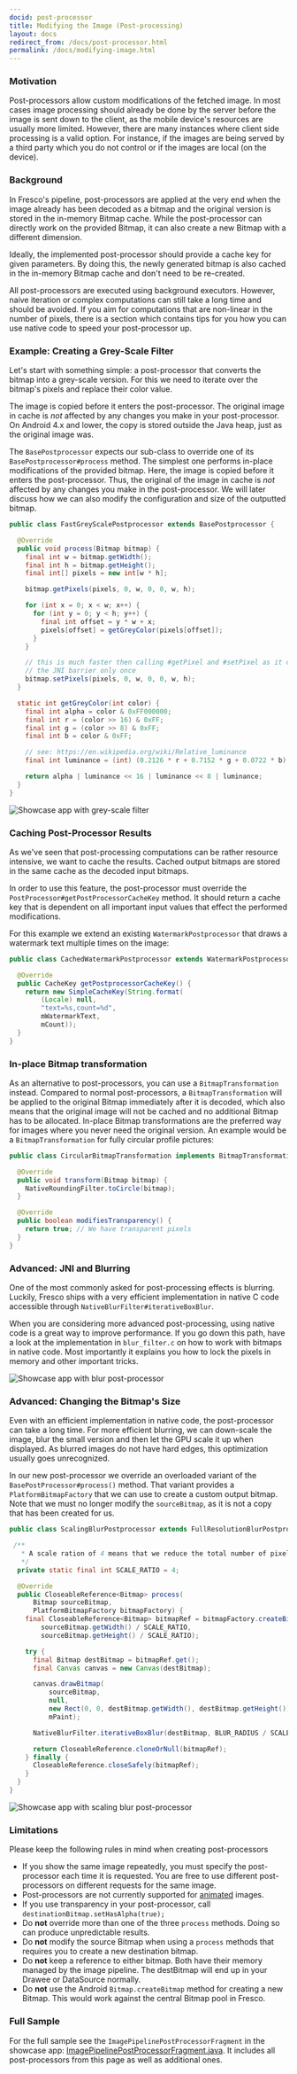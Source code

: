 ```yaml
---
docid: post-processor
title: Modifying the Image (Post-processing)
layout: docs
redirect_from: /docs/post-processor.html
permalink: /docs/modifying-image.html
---
```


### Motivation

Post-processors allow custom modifications of the fetched image. In most cases image processing should already be done by the server before the image is sent down to the client, as the mobile device's resources are usually more limited. However, there are many instances where client side processing is a valid option. For instance, if the images are being served by a third party which you do not control or if the images are local (on the device).

### Background

In Fresco's pipeline, post-processors are applied at the very end when the image already has been decoded as a bitmap and the original version is stored in the in-memory Bitmap cache. While the post-processor can directly work on the provided Bitmap, it can also create a new Bitmap with a different dimension.

Ideally, the implemented post-processor should provide a cache key for given parameters. By doing this, the newly generated bitmap is also cached in the in-memory Bitmap cache and don't need to be re-created.

All post-processors are executed using background executors. However, naive iteration or complex computations can still take a long time and should be avoided. If you aim for computations that are non-linear in the number of pixels, there is a section which contains tips for you how you can use native code to speed your post-processor up.

### Example: Creating a Grey-Scale Filter

Let's start with something simple: a post-processor that converts the bitmap into a grey-scale version. For this we need to iterate over the bitmap's pixels and replace their color value.

The image is copied before it enters the post-processor. The original image in cache is *not* affected by any changes you make in your post-processor. On Android 4.x and lower, the copy is stored outside the Java heap, just as the original image was.

The `BasePostprocessor` expects our sub-class to override one of its `BasePostprocessor#process` method. The simplest one performs in-place modifications of the provided bitmap. Here, the image is copied before it enters the post-processor. Thus, the original of the image in cache is *not* affected by any changes you make in the post-processor. We will later discuss how we can also modify the configuration and size of the outputted bitmap.

```java
public class FastGreyScalePostprocessor extends BasePostprocessor {

  @Override
  public void process(Bitmap bitmap) {
    final int w = bitmap.getWidth();
    final int h = bitmap.getHeight();
    final int[] pixels = new int[w * h];

    bitmap.getPixels(pixels, 0, w, 0, 0, w, h);

    for (int x = 0; x < w; x++) {
      for (int y = 0; y < h; y++) {
        final int offset = y * w + x;
        pixels[offset] = getGreyColor(pixels[offset]);
      }
    }

    // this is much faster then calling #getPixel and #setPixel as it crosses
    // the JNI barrier only once
    bitmap.setPixels(pixels, 0, w, 0, 0, w, h);
  }

  static int getGreyColor(int color) {
    final int alpha = color & 0xFF000000;
    final int r = (color >> 16) & 0xFF;
    final int g = (color >> 8) & 0xFF;
    final int b = color & 0xFF;

    // see: https://en.wikipedia.org/wiki/Relative_luminance
    final int luminance = (int) (0.2126 * r + 0.7152 * g + 0.0722 * b);

    return alpha | luminance << 16 | luminance << 8 | luminance;
  }
}
```

![Showcase app with grey-scale filter](/static/images/docs/02-post-processor-grey.png)

### Caching Post-Processor Results

As we've seen that post-processing computations can be rather resource intensive, we want to cache the results. Cached output bitmaps are stored in the same cache as the decoded input bitmaps.

In order to use this feature, the post-processor must override the `PostProcessor#getPostProcessorCacheKey` method. It should return a cache key that is dependent on all important input values that effect the performed modifications.

For this example we extend an existing `WatermarkPostprocessor` that draws a watermark text multiple times on the image:

```java
public class CachedWatermarkPostprocessor extends WatermarkPostprocessor {

  @Override
  public CacheKey getPostprocessorCacheKey() {
    return new SimpleCacheKey(String.format(
        (Locale) null,
        "text=%s,count=%d",
        mWatermarkText,
        mCount));
  }
}
```

### In-place Bitmap transformation
As an alternative to post-processors, you can use a `BitmapTransformation` instead. Compared to normal post-processors, a `BitmapTransformation` will be applied to the original Bitmap immediately after it is decoded, which also means that the original image will not be cached and no additional Bitmap has to be allocated. In-place Bitmap transformations are the preferred way for images where you never need the original version. An example would be a `BitmapTransformation` for fully circular profile pictures:

```java
public class CircularBitmapTransformation implements BitmapTransformation {

  @Override
  public void transform(Bitmap bitmap) {
    NativeRoundingFilter.toCircle(bitmap);
  }

  @Override
  public boolean modifiesTransparency() {
    return true; // We have transparent pixels
  }
}
```

### Advanced: JNI and Blurring

One of the most commonly asked for post-processing effects is blurring. Luckily, Fresco ships with a very efficient implementation in native C code  accessible through `NativeBlurFilter#iterativeBoxBlur`.

When you are considering more advanced post-processing, using native code is a great way to improve performance. If you go down this path, have a look at the implementation in  `blur_filter.c` on how to work with bitmaps in native code. Most importantly it explains you how to lock the pixels in memory and other important tricks.

![Showcase app with blur post-processor](/static/images/docs/02-post-processor-blur.png)

### Advanced: Changing the Bitmap's Size

Even with an efficient implementation in native code, the post-processor can take a long time. For more efficient blurring, we can down-scale the image, blur the small version and then let the GPU scale it up when displayed. As blurred images do not have hard edges, this optimization usually goes unrecognized.

In our new post-processor we override an overloaded variant of the `BasePostProcessor#process()` method. That variant provides a `PlatformBitmapFactory` that we can use to create a custom output bitmap. Note that we must no longer modify the `sourceBitmap`, as it is not a copy that has been created for us.

```java
public class ScalingBlurPostprocessor extends FullResolutionBlurPostprocessor {

 /**
   * A scale ration of 4 means that we reduce the total number of pixels to process by factor 16.
   */
  private static final int SCALE_RATIO = 4;

  @Override
  public CloseableReference<Bitmap> process(
      Bitmap sourceBitmap,
      PlatformBitmapFactory bitmapFactory) {
    final CloseableReference<Bitmap> bitmapRef = bitmapFactory.createBitmap(
        sourceBitmap.getWidth() / SCALE_RATIO,
        sourceBitmap.getHeight() / SCALE_RATIO);

    try {
      final Bitmap destBitmap = bitmapRef.get();
      final Canvas canvas = new Canvas(destBitmap);

      canvas.drawBitmap(
          sourceBitmap,
          null,
          new Rect(0, 0, destBitmap.getWidth(), destBitmap.getHeight()),
          mPaint);

      NativeBlurFilter.iterativeBoxBlur(destBitmap, BLUR_RADIUS / SCALE_RATIO, BLUR_ITERATIONS);

      return CloseableReference.cloneOrNull(bitmapRef);
    } finally {
      CloseableReference.closeSafely(bitmapRef);
    }
  }
}
```

![Showcase app with scaling blur post-processor](/static/images/docs/02-post-processor-scaling-blur.png)

### Limitations

Please keep the following rules in mind when creating post-processors

* If you show the same image repeatedly, you must specify the post-processor each time it is requested. You are free to use different post-processors on different requests for the same image.
* Post-processors are not currently supported for [animated](animations.html) images.
* If you use transparency in your post-processor, call `destinationBitmap.setHasAlpha(true);`
* Do **not** override more than one of the three `process` methods. Doing so can produce unpredictable results.
* Do **not** modify the source Bitmap when using a `process` methods that requires you to create a new destination bitmap.
* Do **not** keep a reference to either bitmap. Both have their memory managed by the image pipeline. The destBitmap will end up in your Drawee or DataSource normally.
* Do **not** use the Android `Bitmap.createBitmap` method for creating a new Bitmap. This would work against the central Bitmap pool in Fresco.

### Full Sample

For the full sample see the `ImagePipelinePostProcessorFragment` in the showcase app: [ImagePipelinePostProcessorFragment.java](https://github.com/facebook/fresco/blob/master/samples/showcase/src/main/java/com/facebook/fresco/samples/showcase/imagepipeline/ImagePipelinePostProcessorFragment.java). It includes all post-processors from this page as well as additional ones.
